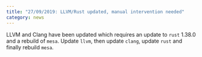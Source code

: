 ```yaml
---
title: "27/09/2019: LLVM/Rust updated, manual intervention needed"
category: news
---
```


LLVM and Clang have been updated which requires an update to `rust` 1.38.0 and a rebuild of `mesa`. Update `llvm`, then update `clang`, update `rust` and finally rebuild `mesa`.
